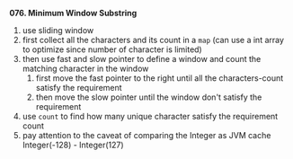 **076. Minimum Window Substring**
1. use sliding window 
2. first collect all the characters and its count in a `map` (can use a int array to optimize since number of character is limited)
3. then use fast and slow pointer to define a window and count the matching character in the window
   1. first move the fast pointer to the right until all the characters-count satisfy the requirement
   2. then move the slow pointer until the window don't satisfy the requirement
4. use `count` to find how many unique character satisfy the requirement count
5. pay attention to the caveat of comparing the Integer as JVM cache Integer(-128) - Integer(127)
